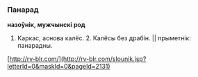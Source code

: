 ### Панарад
**назоўнік, мужчынскі род**

1. Каркас, аснова калёс. 2. Калёсы без драбін. || прыметнік: панарадны.

<a rel="author">[http://rv-blr.com/](http://rv-blr.com/slounik.jsp?letterId=0&maskId=0&pageId=2131)</a>
